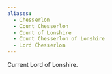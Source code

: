 ```yaml
---
aliases:
  - Chesserlon
  - Count Chesserlon
  - Count of Lonshire
  - Count Chesserlon of Lonshire
  - Lord Chesserlon
---
```

Current Lord of Lonshire.